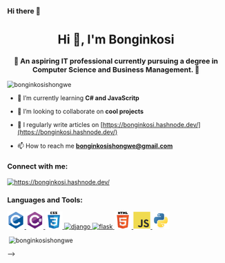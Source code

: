 ### Hi there 👋

<h1 align="center">Hi 👋, I'm Bonginkosi</h1>
<h3 align="center">👋 An aspiring IT professional currently pursuing a degree in Computer Science and Business Management. 🚀</h3>

<p align="left"> <img src="https://komarev.com/ghpvc/?username=bonginkosishongwe&label=Profile%20views&color=0e75b6&style=flat" alt="bonginkosishongwe" /> </p>

- 🌱 I’m currently learning **C# and JavaScritp**

- 👯 I’m looking to collaborate on **cool projects**

- 📝 I regularly write articles on [https://bonginkosi.hashnode.dev/](https://bonginkosi.hashnode.dev/)

- 📫 How to reach me **bonginkosishongwe@gmail.com**

<h3 align="left">Connect with me:</h3>
<p align="left">
<a href="https://hashnode.com/https://bonginkosi.hashnode.dev/" target="blank"><img align="center" src="https://raw.githubusercontent.com/rahuldkjain/github-profile-readme-generator/master/src/images/icons/Social/hashnode.svg" alt="https://bonginkosi.hashnode.dev/" height="30" width="40" /></a>
</p>

<h3 align="left">Languages and Tools:</h3>
<p align="left"> <a href="https://www.cprogramming.com/" target="_blank" rel="noreferrer"> <img src="https://raw.githubusercontent.com/devicons/devicon/master/icons/c/c-original.svg" alt="c" width="40" height="40"/> </a> <a href="https://www.w3schools.com/cs/" target="_blank" rel="noreferrer"> <img src="https://raw.githubusercontent.com/devicons/devicon/master/icons/csharp/csharp-original.svg" alt="csharp" width="40" height="40"/> </a> <a href="https://www.w3schools.com/css/" target="_blank" rel="noreferrer"> <img src="https://raw.githubusercontent.com/devicons/devicon/master/icons/css3/css3-original-wordmark.svg" alt="css3" width="40" height="40"/> </a> <a href="https://www.djangoproject.com/" target="_blank" rel="noreferrer"> <img src="https://cdn.worldvectorlogo.com/logos/django.svg" alt="django" width="40" height="40"/> </a> <a href="https://flask.palletsprojects.com/" target="_blank" rel="noreferrer"> <img src="https://www.vectorlogo.zone/logos/pocoo_flask/pocoo_flask-icon.svg" alt="flask" width="40" height="40"/> </a> <a href="https://www.w3.org/html/" target="_blank" rel="noreferrer"> <img src="https://raw.githubusercontent.com/devicons/devicon/master/icons/html5/html5-original-wordmark.svg" alt="html5" width="40" height="40"/> </a> <a href="https://developer.mozilla.org/en-US/docs/Web/JavaScript" target="_blank" rel="noreferrer"> <img src="https://raw.githubusercontent.com/devicons/devicon/master/icons/javascript/javascript-original.svg" alt="javascript" width="40" height="40"/> </a> <a href="https://www.python.org" target="_blank" rel="noreferrer"> <img src="https://raw.githubusercontent.com/devicons/devicon/master/icons/python/python-original.svg" alt="python" width="40" height="40"/> </a> </p>

<p>&nbsp;<img align="center" src="https://github-readme-stats.vercel.app/api?username=bonginkosishongwe&show_icons=true&locale=en" alt="bonginkosishongwe" /></p>

-->
